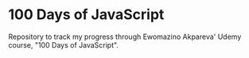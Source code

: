 # 100 Days of JavaScript

Repository to track my progress through Ewomazino Akpareva' Udemy course, "100 Days of JavaScript".